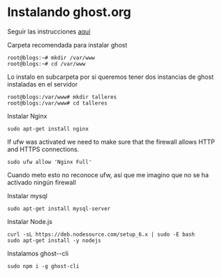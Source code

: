 # Instalando ghost.org

Seguir las instrucciones [aquí](https://docs.ghost.org/v1.0.0/docs/install)

Carpeta recomendada para instalar ghost
```
root@blogs:~# mkdir /var/www
root@blogs:~# cd /var/www
```
Lo instalo en subcarpeta por si queremos tener dos instancias de ghost instaladas en el servidor
```
root@blogs:/var/www# mkdir talleres
root@blogs:/var/www# cd talleres
```
Instalar Nginx
```
sudo apt-get install nginx
```

If ufw was activated we need to make sure that the firewall allows HTTP and HTTPS connections.
```
sudo ufw allow 'Nginx Full'
```
Cuando meto esto no reconoce ufw, así que me imagino que no se ha activado ningún firewall

Instalar mysql
```
sudo apt-get install mysql-server
```

Instalar Node.js
```
curl -sL https://deb.nodesource.com/setup_6.x | sudo -E bash
sudo apt-get install -y nodejs
```
Instalamos ghost--cli
```
sudo npm i -g ghost-cli
```
